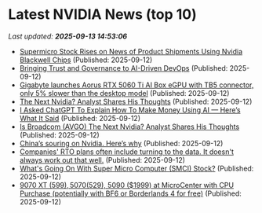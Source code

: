 # Latest NVIDIA News (top 10)
_Last updated: **2025-09-13 14:53:06**_

- [Supermicro Stock Rises on News of Product Shipments Using Nvidia Blackwell Chips](https://www.investopedia.com/supermicro-stock-rises-on-news-of-product-shipments-using-nvidia-blackwell-chips-11808812) (Published: 2025-09-12)
- [Bringing Trust and Governance to AI-Driven DevOps](https://devops.com/bringing-trust-and-governance-to-ai-driven-devops/) (Published: 2025-09-12)
- [Gigabyte launches Aorus RTX 5060 Ti AI Box eGPU with TB5 connector, only 5% slower than the desktop model](https://www.notebookcheck.net/Gigabyte-launches-Aorus-RTX-5060-Ti-AI-Box-eGPU-with-TB5-connector-only-5-slower-than-the-desktop-model.1112941.0.html) (Published: 2025-09-12)
- [The Next Nvidia? Analyst Shares His Thoughts](https://biztoc.com/x/a7e54676bcfb3219) (Published: 2025-09-12)
- [I Asked ChatGPT To Explain How To Make Money Using AI — Here’s What It Said](https://finance.yahoo.com/news/asked-chatgpt-explain-money-using-120626184.html) (Published: 2025-09-12)
- [Is Broadcom (AVGO) The Next Nvidia? Analyst Shares His Thoughts](https://finance.yahoo.com/news/broadcom-avgo-next-nvidia-analyst-141826832.html) (Published: 2025-09-12)
- [China’s souring on Nvidia. Here’s why](https://gizmodo.com/chinas-souring-on-nvidia-heres-why-2000657632) (Published: 2025-09-12)
- [Companies' RTO plans often include turning to the data. It doesn't always work out that well.](https://www.businessinsider.com/att-rto-stankey-memo-remote-work-rto-microsoft-2025-9) (Published: 2025-09-12)
- [What's Going On With Super Micro Computer (SMCI) Stock?](https://biztoc.com/x/525dfe833dc8deea) (Published: 2025-09-12)
- [9070 XT ($599), 5070 ($529), 5090 ($1999) at MicroCenter with CPU Purchase (potentially with BF6 or Borderlands 4 for free)](https://slickdeals.net/f/18601141-9070-xt-599-5070-529-5090-1999-at-microcenter-with-cpu-purchase-potentially-with-bf6-or-borderlands-4-for-free) (Published: 2025-09-12)
